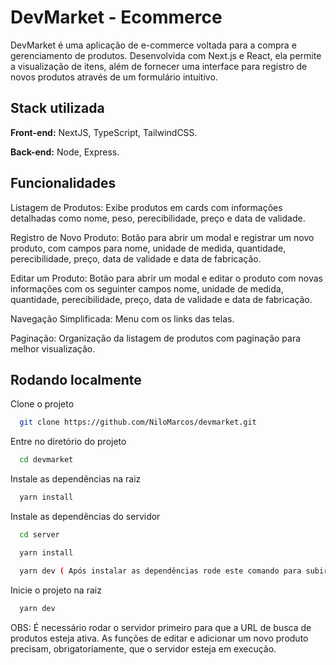 
# DevMarket - Ecommerce

DevMarket é uma aplicação de e-commerce voltada para a compra e gerenciamento de produtos. Desenvolvida com Next.js e React, ela permite a visualização de itens, além de fornecer uma interface para registro de novos produtos através de um formulário intuitivo.

## Stack utilizada

**Front-end:** NextJS, TypeScript, TailwindCSS.

**Back-end:** Node, Express.

## Funcionalidades

Listagem de Produtos: Exibe produtos em cards com informações detalhadas como nome, peso, perecibilidade, preço e data de validade.

Registro de Novo Produto: Botão para abrir um modal e registrar um novo produto, com campos para nome, unidade de medida, quantidade, perecibilidade, preço, data de validade e data de fabricação.

Editar um Produto: Botão para abrir um modal e editar o produto com novas informações com os seguinter campos nome, unidade de medida, quantidade, perecibilidade, preço, data de validade e data de fabricação.

Navegação Simplificada: Menu com os links das telas.

Paginação: Organização da listagem de produtos com paginação para melhor visualização.


## Rodando localmente

Clone o projeto

```bash
  git clone https://github.com/NiloMarcos/devmarket.git
```

Entre no diretório do projeto

```bash
  cd devmarket
```

Instale as dependências na raiz

```bash
  yarn install
```

Instale as dependências do servidor

```bash
  cd server

  yarn install

  yarn dev ( Após instalar as dependências rode este comando para subir o servidor ).
```

Inicie o projeto na raiz

```bash
  yarn dev
```

OBS: É necessário rodar o servidor primeiro para que a URL de busca de produtos esteja ativa. As funções de editar e adicionar um novo produto precisam, obrigatoriamente, que o servidor esteja em execução.

